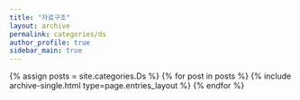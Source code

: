 ```yaml
---
title: "자료구조"
layout: archive
permalink: categories/ds
author_profile: true
sidebar_main: true
---
```


{% assign posts = site.categories.Ds %}
{% for post in posts %} {% include archive-single.html type=page.entries_layout %} {% endfor %}
